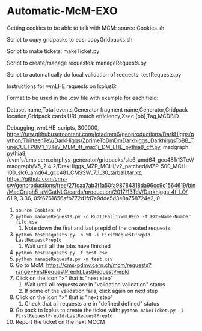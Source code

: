 # Automatic-McM-EXO

Getting cookies to be able to talk with MCM: source Cookies.sh  

Script to copy gridpacks to eos: copyGridpacks.sh  

Script to make tickets: makeTicket.py  

Script to create/manage requestes: manageRequests.py  

Script to automatically do local validation of requests: testRequests.py

Instructions for wmLHE requests on lxplus6:

Format to be used in the .csv file with example for each field:

Dataset name,Total events,Generator fragment name,Generator,Gridpack location,Gridpack cards URL,match efficiency,Xsec [pb],Tag,MCDBID

Debugging_wmLHE_scripts, 300000, https://raw.githubusercontent.com/jotadram6/genproductions/DarkHiggs/python/ThirteenTeV/DarkHiggs/ZprimeToDmDmDarkhiggs_DarkhiggsToBB_TuneCUETP8M1_13TeV_MLM_4f_max1j_DM_LHE_pythia8_cff.py, madgraph pythia8, /cvmfs/cms.cern.ch/phys_generator/gridpacks/slc6_amd64_gcc481/13TeV/madgraph/V5_2.4.2/DrakHiggs_MZP_MCHI/v2_patched/MZP-500_MCHI-100_slc6_amd64_gcc481_CMSSW_7_1_30_tarball.tar.xz, https://github.com/cms-sw/genproductions/tree/27fcaa7ab3f1a50fa98784318da96cc9c1564619/bin/MadGraph5_aMCatNLO/cards/production/2017/13TeV/Darkhiggs_4f_LO/, 61.9, 3.36, 05f6761656afb772d1fd7e9dde5d3e8a758724e2, 0

1. `source Cookies.sh`
1. `python manageRequests.py -c RunIIFall17wmLHEGS -t EXO-Name-Number file.csv`
   1. Note down the first and last prepid of the created requests
1. `python testRequests.py -n 50 -i FirstRequestPrepId-LastRequestPrepId`
   1. Wait until all the jobs have finished
1. `python testRequests.py -f test.csv`
1. `python manageRequests.py -m test.csv`
1. Go to McM: https://cms-pdmv.cern.ch/mcm/requests?range=FirstRequestPrepId,LastRequestPrepId
1. Click on the icon ">" that is "next step"
   1. Wait until all requests are in "validation validation" status
   1. If some of the validation fails, click again on next step
1. Click on the icon ">" that is "next step"
   1. Check that all requests are in "defined defined" status
1. Go back to lxplus to create the ticket with: `python makeTicket.py -i FirstRequestPrepId-LastRequestPrepId`
1. Report the ticket on the next MCCM
